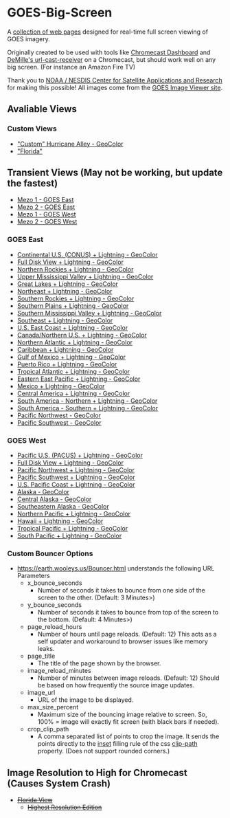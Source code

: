 # GOES-Big-Screen
A [collection of web pages](https://earth.wooleys.us) designed for real-time full screen viewing of GOES imagery.

Originally created to be used with tools like [Chromecast Dashboard](https://boombatower.github.io/chromecast-dashboard/sender/) and [DeMille's url-cast-receiver](https://github.com/DeMille/url-cast-receiver) on a Chromecast, but should work well on any big screen. (For instance an Amazon Fire TV)

Thank you to [NOAA / NESDIS Center for Satellite Applications and Research](https://www.star.nesdis.noaa.gov/star/productdisclaimer.php) for making this possible!
All images come from the [GOES Image Viewer site](https://www.star.nesdis.noaa.gov/GOES/index.php).


## Avaliable Views
### Custom Views
* ["Custom" Hurricane Alley - GeoColor](<https://earth.wooleys.us/Bouncer.html?crop_clip_path=4.9%%206.0%%2053.2%%2019.5%&image_reload_minutes=11&image_url=https://cdn.star.nesdis.noaa.gov/GOES16/ABI/FD/GEOCOLOR/1808x1808.jpg&page_title="Custom" Hurricane Alley - GeoColor>)
* ["Florida"](<https://earth.wooleys.us/Bouncer.html?image_reload_minutes=11&max_size_percent=115&image_url=https://cdn.star.nesdis.noaa.gov/GOES16/ABI/SECTOR/se/GEOCOLOR/1200x1200.jpg&crop_clip_path=37.5%%200%%200%%200%&page_title=Florida%20-%20GOES-East%20-%20Sector%20Views%20-%20GeoColor>)
## Transient Views (May not be working, but update the fastest)
* [Mezo 1 - GOES East](<https://earth.wooleys.us/Bouncer.html?image_reload_minutes=1&max_size_percent=115&image_url=https://cdn.star.nesdis.noaa.gov/GOES16/ABI/MESO/M1/GEOCOLOR/latest.jpg&page_title=Mezo View 1 - GOES-East - GeoColor&image_reload_minutes=2>)
* [Mezo 2 - GOES East](<https://earth.wooleys.us/Bouncer.html?image_reload_minutes=1&max_size_percent=115&image_url=https://cdn.star.nesdis.noaa.gov/GOES16/ABI/MESO/M2/GEOCOLOR/latest.jpg&page_title=Mezo View 2 - GOES-East - GeoColor&image_reload_minutes=2>)
* [Mezo 1 - GOES West](<https://earth.wooleys.us/Bouncer.html?image_reload_minutes=1&max_size_percent=115&image_url=https://cdn.star.nesdis.noaa.gov/GOES18/ABI/MESO/M1/GEOCOLOR/latest.jpg&page_title=Mezo View 1 - GOES-West - GeoColor&image_reload_minutes=2>)
* [Mezo 2 - GOES West](<https://earth.wooleys.us/Bouncer.html?image_reload_minutes=1&max_size_percent=115&image_url=https://cdn.star.nesdis.noaa.gov/GOES18/ABI/MESO/M2/GEOCOLOR/latest.jpg&page_title=Mezo View 2 - GOES-West - GeoColor&image_reload_minutes=2>)

### GOES East
* [Continental U.S. (CONUS) + Lightning - GeoColor](<https://earth.wooleys.us/Bouncer.html?image_reload_minutes=6&max_size_percent=115&image_url=https://cdn.star.nesdis.noaa.gov/GOES16/GLM/CONUS/EXTENT3/2500x1500.jpg&page_title=Continental U.S. (CONUS) + Lightning - GOES-East - GeoColor>)
* [Full Disk View + Lightning - GeoColor](<https://earth.wooleys.us/Bouncer.html?image_reload_minutes=12&max_size_percent=115&image_url=https://cdn.star.nesdis.noaa.gov/GOES16/GLM/FD/EXTENT3/1808x1808.jpg&page_title=East Full Disk View + Lightning - GOES- - GeoColor>)
* [Northern Rockies + Lightning - GeoColor](<https://earth.wooleys.us/Bouncer.html?image_reload_minutes=5&max_size_percent=115&image_url=https://cdn.star.nesdis.noaa.gov/GOES16/GLM/SECTOR/nr/EXTENT3/2400x2400.jpg&page_title=Northern Rockies + Lightning - GOES-East - GeoColor>)
* [Upper Mississippi Valley + Lightning - GeoColor](<https://earth.wooleys.us/Bouncer.html?image_reload_minutes=5&max_size_percent=115&image_url=https://cdn.star.nesdis.noaa.gov/GOES16/GLM/SECTOR/umv/EXTENT3/2400x2400.jpg&page_title=Upper Mississippi Valley + Lightning - GOES-East - GeoColor>)
* [Great Lakes + Lightning - GeoColor](<https://earth.wooleys.us/Bouncer.html?image_reload_minutes=5&max_size_percent=115&image_url=https://cdn.star.nesdis.noaa.gov/GOES16/GLM/SECTOR/cgl/EXTENT3/2400x2400.jpg&page_title=Great Lakes + Lightning - GOES-East - GeoColor>)
* [Northeast + Lightning - GeoColor](<https://earth.wooleys.us/Bouncer.html?image_reload_minutes=5&max_size_percent=115&image_url=https://cdn.star.nesdis.noaa.gov/GOES16/GLM/SECTOR/ne/EXTENT3/2400x2400.jpg&page_title=Northeast + Lightning - GOES-East - GeoColor>)
* [Southern Rockies + Lightning - GeoColor](<https://earth.wooleys.us/Bouncer.html?image_reload_minutes=5&max_size_percent=115&image_url=https://cdn.star.nesdis.noaa.gov/GOES16/GLM/SECTOR/sr/EXTENT3/2400x2400.jpg&page_title=Southern Rockies + Lightning - GOES-East - GeoColor>)
* [Southern Plains + Lightning - GeoColor](<https://earth.wooleys.us/Bouncer.html?image_reload_minutes=5&max_size_percent=115&image_url=https://cdn.star.nesdis.noaa.gov/GOES16/GLM/SECTOR/sp/EXTENT3/2400x2400.jpg&page_title=Southern Plains + Lightning - GOES-East - GeoColor>)
* [Southern Mississippi Valley + Lightning - GeoColor](<https://earth.wooleys.us/Bouncer.html?image_reload_minutes=5&max_size_percent=115&image_url=https://cdn.star.nesdis.noaa.gov/GOES16/GLM/SECTOR/smv/EXTENT3/2400x2400.jpg&page_title=Southern Mississippi Valley + Lightning - GOES-East - GeoColor>)
* [Southeast + Lightning - GeoColor](<https://earth.wooleys.us/Bouncer.html?image_reload_minutes=5&max_size_percent=115&image_url=https://cdn.star.nesdis.noaa.gov/GOES16/GLM/SECTOR/se/EXTENT3/2400x2400.jpg&page_title=Southeast + Lightning - GOES-East - GeoColor>)
* [U.S. East Coast + Lightning - GeoColor](<https://earth.wooleys.us/Bouncer.html?image_reload_minutes=6&max_size_percent=115&image_url=https://cdn.star.nesdis.noaa.gov/GOES16/GLM/SECTOR/eus/EXTENT3/2000x2000.jpg&page_title=U.S. Atlantic Coast + Lightning - GOES-East - GeoColor>)
* [Canada/Northern U.S. + Lightning - GeoColor](<https://earth.wooleys.us/Bouncer.html?image_reload_minutes=11&max_size_percent=115&image_url=https://cdn.star.nesdis.noaa.gov/GOES16/GLM/SECTOR/can/EXTENT3/2250x1125.jpg&page_title=Canada/Northern U.S. + Lightning - GOES-East - GeoColor>)
* [Northern Atlantic + Lightning - GeoColor](<https://earth.wooleys.us/Bouncer.html?image_reload_minutes=11&max_size_percent=115&image_url=https://cdn.star.nesdis.noaa.gov/GOES16/GLM/SECTOR/na/EXTENT3/1800x1080.jpg&page_title=Northern Atlantic + Lightning - GOES-East - GeoColor>)
* [Caribbean + Lightning - GeoColor](<https://earth.wooleys.us/Bouncer.html?image_reload_minutes=11&max_size_percent=115&image_url=https://cdn.star.nesdis.noaa.gov/GOES16/GLM/SECTOR/car/EXTENT3/2000x2000.jpg&page_title=Caribbean + Lightning - GOES-East - GeoColor>)
* [Gulf of Mexico + Lightning - GeoColor](<https://earth.wooleys.us/Bouncer.html?image_reload_minutes=6&max_size_percent=115&image_url=https://cdn.star.nesdis.noaa.gov/GOES16/GLM/SECTOR/gm/EXTENT3/2000x2000.jpg&page_title=Gulf of Mexico + Lightning - GOES-East - GeoColor>)
* [Puerto Rico + Lightning - GeoColor](<https://earth.wooleys.us/Bouncer.html?image_reload_minutes=6&max_size_percent=115&image_url=https://cdn.star.nesdis.noaa.gov/GOES16/GLM/SECTOR/pr/EXTENT3/2400x2400.jpg&page_title=Puerto Rico + Lightning - GOES-East - GeoColor>)
* [Tropical Atlantic + Lightning - GeoColor](<https://earth.wooleys.us/Bouncer.html?image_reload_minutes=11&max_size_percent=115&image_url=https://cdn.star.nesdis.noaa.gov/GOES16/GLM/SECTOR/taw/EXTENT3/1800x1080.jpg&page_title=Tropical Atlantic + Lightning - GOES-East - wide view - GeoColor>)
* [Eastern East Pacific + Lightning - GeoColor](<https://earth.wooleys.us/Bouncer.html?image_reload_minutes=11&max_size_percent=115&image_url=https://cdn.star.nesdis.noaa.gov/GOES16/GLM/SECTOR/eep/EXTENT3/1800x1080.jpg&page_title=Eastern East Pacific + Lightning - GOES-East - GeoColor>)
* [Mexico + Lightning - GeoColor](<https://earth.wooleys.us/Bouncer.html?image_reload_minutes=11&max_size_percent=115&image_url=https://cdn.star.nesdis.noaa.gov/GOES16/GLM/SECTOR/mex/EXTENT3/2000x2000.jpg&page_title=Mexico + Lightning - GOES-East - GeoColor>)
* [Central America + Lightning - GeoColor](<https://earth.wooleys.us/Bouncer.html?image_reload_minutes=11&max_size_percent=115&image_url=https://cdn.star.nesdis.noaa.gov/GOES16/GLM/SECTOR/cam/EXTENT3/2000x2000.jpg&page_title=Central America + Lightning - GOES-East - GeoColor>)
* [South America - Northern + Lightning - GeoColor](<https://earth.wooleys.us/Bouncer.html?image_reload_minutes=11&max_size_percent=115&image_url=https://cdn.star.nesdis.noaa.gov/GOES16/GLM/SECTOR/nsa/EXTENT3/1800x1080.jpg&page_title=South America + Lightning - Northern - GOES-East - GeoColor>)
* [South America - Southern + Lightning - GeoColor](<https://earth.wooleys.us/Bouncer.html?image_reload_minutes=11&max_size_percent=115&image_url=https://cdn.star.nesdis.noaa.gov/GOES16/GLM/SECTOR/ssa/EXTENT3/1800x1080.jpg&page_title=South America - Southern + Lightning - GOES-East - GeoColor>)
* [Pacific Northwest - GeoColor](<https://earth.wooleys.us/Bouncer.html?image_reload_minutes=5&max_size_percent=115&image_url=https://cdn.star.nesdis.noaa.gov/GOES16/ABI/SECTOR/pnw/GEOCOLOR/1200x1200.jpg&page_title=Pacific Northwest - GOES-East - GeoColor>)
* [Pacific Southwest - GeoColor](<https://earth.wooleys.us/Bouncer.html?image_reload_minutes=5&max_size_percent=115&image_url=https://cdn.star.nesdis.noaa.gov/GOES16/ABI/SECTOR/psw/GEOCOLOR/1200x1200.jpg&page_title=Pacific Southwest - GOES-East - GeoColor>)

### GOES West
* [Pacific U.S. (PACUS) + Lightning - GeoColor](<https://earth.wooleys.us/Bouncer.html?image_reload_minutes=6&max_size_percent=115&image_url=https://cdn.star.nesdis.noaa.gov/GOES18/GLM/CONUS/EXTENT3/2500x1500.jpg&page_title=Pacific U.S. (PACUS) Images + Lightning - GOES-West - GeoColor>)
* [Full Disk View + Lightning - GeoColor](<https://earth.wooleys.us/Bouncer.html?image_reload_minutes=6&max_size_percent=115&image_url=https://cdn.star.nesdis.noaa.gov/GOES18/GLM/FD/EXTENT3/1808x1808.jpg&page_title=Full Disk View + Lightning - GOES-West - GeoColor>)
* [Pacific Northwest + Lightning - GeoColor](<https://earth.wooleys.us/Bouncer.html?image_reload_minutes=6&max_size_percent=115&image_url=https://cdn.star.nesdis.noaa.gov/GOES18/GLM/SECTOR/pnw/EXTENT3/2400x2400.jpg&page_title=Pacific Northwest + Lightning - GOES-West - GeoColor>)
* [Pacific Southwest + Lightning - GeoColor](<https://earth.wooleys.us/Bouncer.html?image_reload_minutes=6&max_size_percent=115&image_url=https://cdn.star.nesdis.noaa.gov/GOES18/GLM/SECTOR/psw/EXTENT3/2400x2400.jpg&page_title=Pacific Southwest + Lightning - GOES-West - GeoColor>)
* [U.S. Pacific Coast + Lightning - GeoColor](<https://earth.wooleys.us/Bouncer.html?image_reload_minutes=11&max_size_percent=115&image_url=https://cdn.star.nesdis.noaa.gov/GOES18/GLM/SECTOR/wus/EXTENT3/2000x2000.jpg&page_title=U.S. Pacific Coast + Lightning - GOES-West - GeoColor>)
* [Alaska - GeoColor](<https://earth.wooleys.us/Bouncer.html?image_reload_minutes=11&max_size_percent=115&image_url=https://cdn.star.nesdis.noaa.gov/GOES18/ABI/SECTOR/ak/GEOCOLOR/2000x2000.jpg&page_title=Alaska - GOES-West - GeoColor>)
* [Central Alaska - GeoColor](<https://earth.wooleys.us/Bouncer.html?image_reload_minutes=11&max_size_percent=115&image_url=https://cdn.star.nesdis.noaa.gov/GOES18/ABI/SECTOR/cak/GEOCOLOR/2400x2400.jpg&page_title=Central Alaska - GOES-West - GeoColor>)
* [Southeastern Alaska - GeoColor](<https://earth.wooleys.us/Bouncer.html?image_reload_minutes=11&max_size_percent=115&image_url=https://cdn.star.nesdis.noaa.gov/GOES18/ABI/SECTOR/sea/GEOCOLOR/2400x2400.jpg&page_title=Southeastern Alaska - GOES-West - GeoColor>)
* [Northern Pacific + Lightning - GeoColor](<https://earth.wooleys.us/Bouncer.html?image_reload_minutes=11&max_size_percent=115&image_url=https://cdn.star.nesdis.noaa.gov/GOES18/GLM/SECTOR/np/EXTENT3/1800x1080.jpg&page_title=Northern Pacific + Lightning - GOES-West - GeoColor>)
* [Hawaii + Lightning - GeoColor](<https://earth.wooleys.us/Bouncer.html?image_reload_minutes=6&max_size_percent=115&image_url=https://cdn.star.nesdis.noaa.gov/GOES18/GLM/SECTOR/hi/EXTENT3/2400x2400.jpg&page_title=Hawaii + Lightning - GOES-West - GeoColor>)
* [Tropical Pacific + Lightning - GeoColor](<https://earth.wooleys.us/Bouncer.html?image_reload_minutes=11&max_size_percent=115&image_url=https://cdn.star.nesdis.noaa.gov/GOES18/GLM/SECTOR/tpw/EXTENT3/1800x1080.jpg&page_title=Tropical Pacific + Lightning - GOES-West - GeoColor>)
* [South Pacific + Lightning - GeoColor](<https://earth.wooleys.us/Bouncer.html?image_reload_minutes=11&max_size_percent=115&image_url=https://cdn.star.nesdis.noaa.gov/GOES18/GLM/SECTOR/tsp/EXTENT3/1800x1080.jpg&page_title=South Pacific + Lightning - GOES-West - GeoColor>)

### Custom Bouncer Options
* https://earth.wooleys.us/Bouncer.html understands the following URL Parameters
  * x_bounce_seconds
    * Number of seconds it takes to bounce from one side of the screen to the other. (Default: 3 Minutes>)
  * y_bounce_seconds
    * Number of seconds it takes to bounce from top of the screen to the bottom. (Default: 4 Minutes>)
  * page_reload_hours
    * Number of hours until page reloads. (Default: 12) This acts as a self updater and workaround to browser issues like memory leaks.
  * page_title
    * The title of the page shown by the browser.
  * image_reload_minutes
    * Number of minutes between image reloads. (Default: 12) Should be based on how frequently the source image updates.
  * image_url
    * URL of the image to be displayed.
  * max_size_percent
    * Maximum size of the bouncing image relative to screen. So, 100% = image will exactly fit screen (with black bars if needed).
  * crop_clip_path
    * A comma separated list of points to crop the image. It sends the points directly to the [inset](https://developer.mozilla.org/en-US/docs/Web/CSS/basic-shape#inset()) filling rule of the css [clip-path](https://developer.mozilla.org/en-US/docs/Web/CSS/clip-path) property. (Does not support rounded corners.)

## Image Resolution to High for Chromecast (Causes System Crash)
* ~~[Florida View](<Florida.html>)~~
  * ~~[Highest Resolution Edition](<Florida-Hi-res.html>)~~
